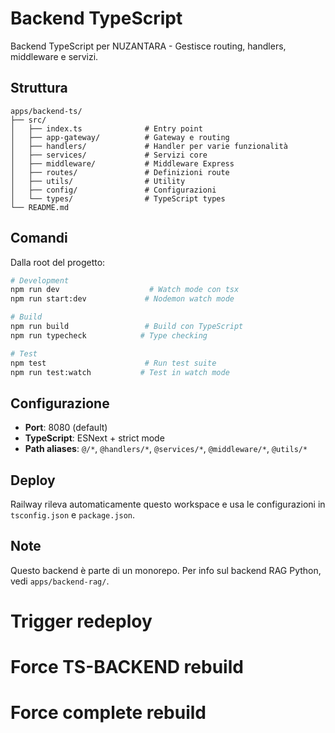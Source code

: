 # Backend TypeScript

Backend TypeScript per NUZANTARA - Gestisce routing, handlers, middleware e servizi.

## Struttura

```
apps/backend-ts/
├── src/
│   ├── index.ts              # Entry point
│   ├── app-gateway/          # Gateway e routing
│   ├── handlers/             # Handler per varie funzionalità
│   ├── services/             # Servizi core
│   ├── middleware/           # Middleware Express
│   ├── routes/               # Definizioni route
│   ├── utils/                # Utility
│   ├── config/               # Configurazioni
│   └── types/                # TypeScript types
└── README.md
```

## Comandi

Dalla root del progetto:

```bash
# Development
npm run dev                    # Watch mode con tsx
npm run start:dev             # Nodemon watch mode

# Build
npm run build                 # Build con TypeScript
npm run typecheck            # Type checking

# Test
npm test                      # Run test suite
npm run test:watch           # Test in watch mode
```

## Configurazione

- **Port**: 8080 (default)
- **TypeScript**: ESNext + strict mode
- **Path aliases**: `@/*`, `@handlers/*`, `@services/*`, `@middleware/*`, `@utils/*`

## Deploy

Railway rileva automaticamente questo workspace e usa le configurazioni in `tsconfig.json` e `package.json`.

## Note

Questo backend è parte di un monorepo. Per info sul backend RAG Python, vedi `apps/backend-rag/`.
# Trigger redeploy
# Force TS-BACKEND rebuild
# Force complete rebuild
